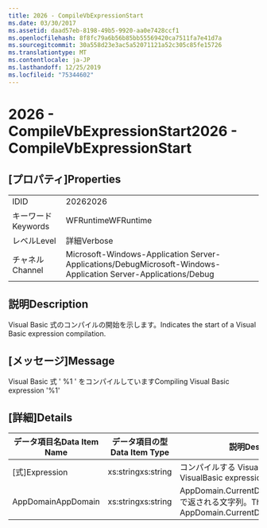 ```yaml
---
title: 2026 - CompileVbExpressionStart
ms.date: 03/30/2017
ms.assetid: daad57eb-8198-49b5-9920-aa0e7428ccf1
ms.openlocfilehash: 8f8fc79a6b56b85bb55569420ca7511fa7e41d7a
ms.sourcegitcommit: 30a558d23e3ac5a52071121a52c305c85fe15726
ms.translationtype: MT
ms.contentlocale: ja-JP
ms.lasthandoff: 12/25/2019
ms.locfileid: "75344602"
---
```

# <a name="2026---compilevbexpressionstart"></a><span data-ttu-id="746f1-102">2026 - CompileVbExpressionStart</span><span class="sxs-lookup"><span data-stu-id="746f1-102">2026 - CompileVbExpressionStart</span></span>
## <a name="properties"></a><span data-ttu-id="746f1-103">[プロパティ]</span><span class="sxs-lookup"><span data-stu-id="746f1-103">Properties</span></span>  
  
|||  
|-|-|  
|<span data-ttu-id="746f1-104">ID</span><span class="sxs-lookup"><span data-stu-id="746f1-104">ID</span></span>|<span data-ttu-id="746f1-105">2026</span><span class="sxs-lookup"><span data-stu-id="746f1-105">2026</span></span>|  
|<span data-ttu-id="746f1-106">キーワード</span><span class="sxs-lookup"><span data-stu-id="746f1-106">Keywords</span></span>|<span data-ttu-id="746f1-107">WFRuntime</span><span class="sxs-lookup"><span data-stu-id="746f1-107">WFRuntime</span></span>|  
|<span data-ttu-id="746f1-108">レベル</span><span class="sxs-lookup"><span data-stu-id="746f1-108">Level</span></span>|<span data-ttu-id="746f1-109">詳細</span><span class="sxs-lookup"><span data-stu-id="746f1-109">Verbose</span></span>|  
|<span data-ttu-id="746f1-110">チャネル</span><span class="sxs-lookup"><span data-stu-id="746f1-110">Channel</span></span>|<span data-ttu-id="746f1-111">Microsoft-Windows-Application Server-Applications/Debug</span><span class="sxs-lookup"><span data-stu-id="746f1-111">Microsoft-Windows-Application Server-Applications/Debug</span></span>|  
  
## <a name="description"></a><span data-ttu-id="746f1-112">説明</span><span class="sxs-lookup"><span data-stu-id="746f1-112">Description</span></span>  
 <span data-ttu-id="746f1-113">Visual Basic 式のコンパイルの開始を示します。</span><span class="sxs-lookup"><span data-stu-id="746f1-113">Indicates the start of a Visual Basic expression compilation.</span></span>  
  
## <a name="message"></a><span data-ttu-id="746f1-114">[メッセージ]</span><span class="sxs-lookup"><span data-stu-id="746f1-114">Message</span></span>  
 <span data-ttu-id="746f1-115">Visual Basic 式 ' %1 ' をコンパイルしています</span><span class="sxs-lookup"><span data-stu-id="746f1-115">Compiling Visual Basic expression '%1'</span></span>  
  
## <a name="details"></a><span data-ttu-id="746f1-116">[詳細]</span><span class="sxs-lookup"><span data-stu-id="746f1-116">Details</span></span>  
  
|<span data-ttu-id="746f1-117">データ項目名</span><span class="sxs-lookup"><span data-stu-id="746f1-117">Data Item Name</span></span>|<span data-ttu-id="746f1-118">データ項目の型</span><span class="sxs-lookup"><span data-stu-id="746f1-118">Data Item Type</span></span>|<span data-ttu-id="746f1-119">説明</span><span class="sxs-lookup"><span data-stu-id="746f1-119">Description</span></span>|  
|--------------------|--------------------|-----------------|  
|<span data-ttu-id="746f1-120">[式]</span><span class="sxs-lookup"><span data-stu-id="746f1-120">Expression</span></span>|<span data-ttu-id="746f1-121">xs:string</span><span class="sxs-lookup"><span data-stu-id="746f1-121">xs:string</span></span>|<span data-ttu-id="746f1-122">コンパイルする VisualBasic 式。</span><span class="sxs-lookup"><span data-stu-id="746f1-122">The VisualBasic expression to compile.</span></span>|  
|<span data-ttu-id="746f1-123">AppDomain</span><span class="sxs-lookup"><span data-stu-id="746f1-123">AppDomain</span></span>|<span data-ttu-id="746f1-124">xs:string</span><span class="sxs-lookup"><span data-stu-id="746f1-124">xs:string</span></span>|<span data-ttu-id="746f1-125">AppDomain.CurrentDomain.FriendlyName で返される文字列。</span><span class="sxs-lookup"><span data-stu-id="746f1-125">The string returned by AppDomain.CurrentDomain.FriendlyName.</span></span>|

